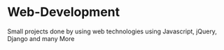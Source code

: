 # Web-Development
Small projects done by using web technologies using Javascript, jQuery, Django and many More
